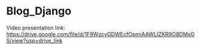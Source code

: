# Blog_Django
Video presentation link: https://drive.google.com/file/d/1F9WzcyGDWEcfOpmjAAWLIZKR9O8DMxGS/view?usp=drive_link
